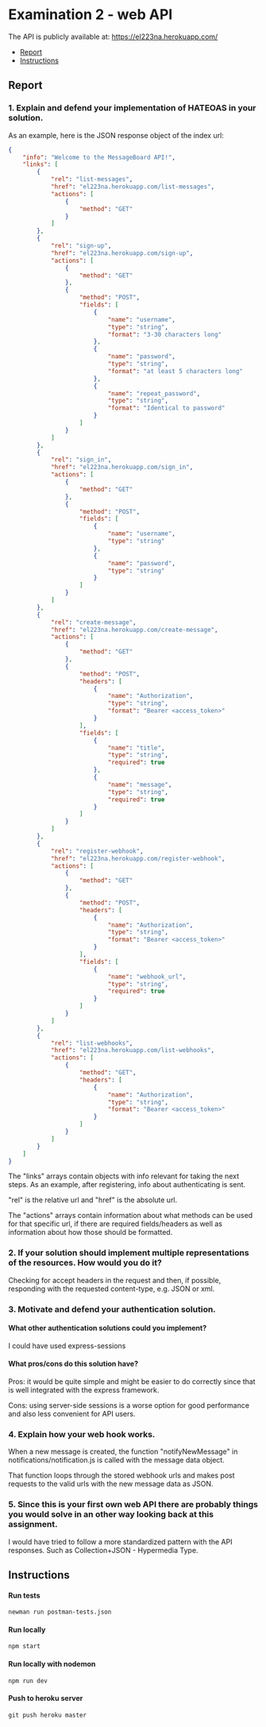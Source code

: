 # Examination 2 - web API

The API is publicly available at: https://el223na.herokuapp.com/

* [Report](#report)
* [Instructions](#instructions)

## Report

### 1. Explain and defend your implementation of HATEOAS in your solution.

As an example, here is the JSON response object of the index url:

```json
{
    "info": "Welcome to the MessageBoard API!",
    "links": [
        {
            "rel": "list-messages",
            "href": "el223na.herokuapp.com/list-messages",
            "actions": [
                {
                    "method": "GET"
                }
            ]
        },
        {
            "rel": "sign-up",
            "href": "el223na.herokuapp.com/sign-up",
            "actions": [
                {
                    "method": "GET"
                },
                {
                    "method": "POST",
                    "fields": [
                        {
                            "name": "username",
                            "type": "string",
                            "format": "3-30 characters long"
                        },
                        {
                            "name": "password",
                            "type": "string",
                            "format": "at least 5 characters long"
                        },
                        {
                            "name": "repeat_password",
                            "type": "string",
                            "format": "Identical to password"
                        }
                    ]
                }
            ]
        },
        {
            "rel": "sign_in",
            "href": "el223na.herokuapp.com/sign_in",
            "actions": [
                {
                    "method": "GET"
                },
                {
                    "method": "POST",
                    "fields": [
                        {
                            "name": "username",
                            "type": "string"
                        },
                        {
                            "name": "password",
                            "type": "string"
                        }
                    ]
                }
            ]
        },
        {
            "rel": "create-message",
            "href": "el223na.herokuapp.com/create-message",
            "actions": [
                {
                    "method": "GET"
                },
                {
                    "method": "POST",
                    "headers": [
                        {
                            "name": "Authorization",
                            "type": "string",
                            "format": "Bearer <access_token>"
                        }
                    ],
                    "fields": [
                        {
                            "name": "title",
                            "type": "string",
                            "required": true
                        },
                        {
                            "name": "message",
                            "type": "string",
                            "required": true
                        }
                    ]
                }
            ]
        },
        {
            "rel": "register-webhook",
            "href": "el223na.herokuapp.com/register-webhook",
            "actions": [
                {
                    "method": "GET"
                },
                {
                    "method": "POST",
                    "headers": [
                        {
                            "name": "Authorization",
                            "type": "string",
                            "format": "Bearer <access_token>"
                        }
                    ],
                    "fields": [
                        {
                            "name": "webhook_url",
                            "type": "string",
                            "required": true
                        }
                    ]
                }
            ]
        },
        {
            "rel": "list-webhooks",
            "href": "el223na.herokuapp.com/list-webhooks",
            "actions": [
                {
                    "method": "GET",
                    "headers": [
                        {
                            "name": "Authorization",
                            "type": "string",
                            "format": "Bearer <access_token>"
                        }
                    ]
                }
            ]
        }
    ]
}
```

The "links" arrays contain objects with info relevant for taking the next steps. As an example, after registering, info about authenticating is sent. 

"rel" is the relative url and "href" is the absolute url.

The "actions" arrays contain information about what methods can be used for that specific url, if there are required fields/headers as well as information about how those should be formatted. 

### 2. If your solution should implement multiple representations of the resources. How would you do it?

Checking for accept headers in the request and then, if possible, responding with the requested content-type, e.g. JSON or xml.

### 3. Motivate and defend your authentication solution.

#### What other authentication solutions could you implement?

I could have used express-sessions

#### What pros/cons do this solution have?

Pros: it would be quite simple and might be easier to do correctly since that is well integrated with the express framework.

Cons: using server-side sessions is a worse option for good performance and also less convenient for API users.

### 4. Explain how your web hook works.

When a new message is created, the function "notifyNewMessage" in notifications/notification.js is called with the message data object. 

That function loops through the stored webhook urls and makes post requests to the valid urls with the new message data as JSON.

### 5. Since this is your first own web API there are probably things you would solve in an other way looking back at this assignment. 

I would have tried to follow a more standardized pattern with the API responses. Such as Collection+JSON - Hypermedia Type. 

## Instructions

#### Run tests
```
newman run postman-tests.json
```

#### Run locally
```
npm start
```

#### Run locally with nodemon
```
npm run dev
```

#### Push to heroku server
```
git push heroku master
```

